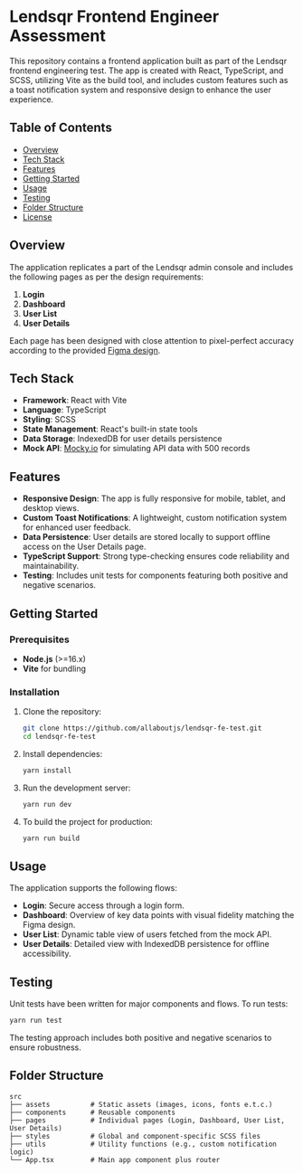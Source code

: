 # Lendsqr Frontend Engineer Assessment

This repository contains a frontend application built as part of the Lendsqr frontend engineering test. The app is created with React, TypeScript, and SCSS, utilizing Vite as the build tool, and includes custom features such as a toast notification system and responsive design to enhance the user experience.

## Table of Contents
- [Overview](#overview)
- [Tech Stack](#tech-stack)
- [Features](#features)
- [Getting Started](#getting-started)
- [Usage](#usage)
- [Testing](#testing)
- [Folder Structure](#folder-structure)
- [License](#license)

## Overview

The application replicates a part of the Lendsqr admin console and includes the following pages as per the design requirements:
1. **Login**
2. **Dashboard**
3. **User List**
4. **User Details**

Each page has been designed with close attention to pixel-perfect accuracy according to the provided [Figma design](https://www.figma.com/file/ZKILoCoIoy1IESdBpq3GNC/Frontend).

## Tech Stack

- **Framework**: React with Vite
- **Language**: TypeScript
- **Styling**: SCSS
- **State Management**: React's built-in state tools
- **Data Storage**: IndexedDB for user details persistence
- **Mock API**: [Mocky.io](https://designer.mocky.io/) for simulating API data with 500 records

## Features

- **Responsive Design**: The app is fully responsive for mobile, tablet, and desktop views.
- **Custom Toast Notifications**: A lightweight, custom notification system for enhanced user feedback.
- **Data Persistence**: User details are stored locally to support offline access on the User Details page.
- **TypeScript Support**: Strong type-checking ensures code reliability and maintainability.
- **Testing**: Includes unit tests for components featuring both positive and negative scenarios.

## Getting Started

### Prerequisites

- **Node.js** (>=16.x)
- **Vite** for bundling

### Installation

1. Clone the repository:
   ```bash
   git clone https://github.com/allaboutjs/lendsqr-fe-test.git
   cd lendsqr-fe-test
   ```

2. Install dependencies:
   ```bash
   yarn install
   ```

3. Run the development server:
   ```bash
   yarn run dev
   ```

4. To build the project for production:
   ```bash
   yarn run build
   ```

## Usage

The application supports the following flows:
- **Login**: Secure access through a login form.
- **Dashboard**: Overview of key data points with visual fidelity matching the Figma design.
- **User List**: Dynamic table view of users fetched from the mock API.
- **User Details**: Detailed view with IndexedDB persistence for offline accessibility.

## Testing

Unit tests have been written for major components and flows. To run tests:
```bash
yarn run test
```

The testing approach includes both positive and negative scenarios to ensure robustness.

## Folder Structure

```plaintext
src
├── assets          # Static assets (images, icons, fonts e.t.c.)
├── components      # Reusable components
├── pages           # Individual pages (Login, Dashboard, User List, User Details)
├── styles          # Global and component-specific SCSS files
├── utils           # Utility functions (e.g., custom notification logic)
└── App.tsx         # Main app component plus router
```

